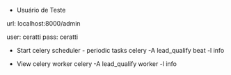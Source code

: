 * Usuário de Teste

url: localhost:8000/admin

user: ceratti
pass: ceratti


* Start celery scheduler - periodic tasks
    celery -A lead_qualify beat -l info


* View celery worker
    celery -A lead_qualify worker -l info